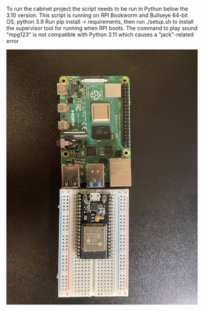 To run the cabinet project the script needs to be run in Python below the 3.10 version.
This script is running on RPI Bookworm and Bullseye 64-bit OS, python 3.9
Run pip install -r requirements, then run ./setup.sh to install the supervisor tool for running when RPI boots.
The command to play sound "mpg123" is not compatible with Python 3.11 which causes a "jack"-related error


![Rpi and ESP32_1.jpg](working_process_images%2FRpi%20and%20ESP32_1.jpg)